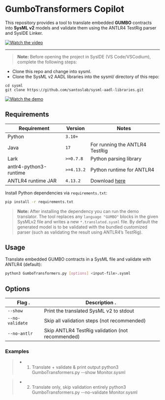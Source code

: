 # GumboTransformers Copilot

This repository provides a tool to translate embedded **GUMBO** contracts into **SysML v2** models and validate them using the ANTLR4 TestRig parser and SysIDE Linker.

[![Watch the video](https://img.youtube.com/vi/_c0D2oJS-ME/0.jpg)](https://youtu.be/_c0D2oJS-ME)

---
> **Note:** 
Before opening the project in SysIDE (VS Code/VSCodium), complete the following steps:

- Clone this repo and change into sysml. 
- Clone the SysML v2 AADL libraries into the sysml/ directory of this repo:

```
cd sysml
git clone https://github.com/santoslab/sysml-aadl-libraries.git
```

[![Watch the demo](https://img.youtube.com/vi/l5UzNUD4ZeE/hqdefault.jpg)](https://youtu.be/l5UzNUD4ZeE)

 
## Requirements

| Requirement                 | Version    | Notes                                   |
|-----------------------------|------------|-----------------------------------------|
| Python                      | `3.10+`    |                                         |
| Java                        | `17`       | For running the ANTLR4 TestRig          |
| Lark                        | `>=0.7.8`  | Python parsing library                  |
| antlr4-python3-runtime      | `>=4.13.2` | Python runtime for ANTLR4               |
| ANTLR4 runtime JAR          | `4.13.2`   | Download [here](https://www.antlr.org/download.html) |

Install Python dependencies via `requirements.txt`:

```bash
pip install -r requirements.txt
```

> **Note:** After installing the dependency you can run the demo translator.  The tool
replaces any `language "GUMBO"` blocks in the given SysMLv2 file and writes a new
`*.translated.sysml` file.  By default the generated model is to be validated with the
bundled customized parser (such as validating the result using ANTLR4’s TestRig).

## Usage

Translate embedded GUMBO contracts in a SysML file and validate with ANTLR4 (default):
```bash
python3 GumboTransformers.py [options] <input-file>.sysml
```
## Options

 Flag           . | Description                          .               |
|-----------------|------------------------------------------------------|
| `--show`        | Print the translated SysML v2 to stdout              |
| `--no-validate` | Skip all validation steps (not recommended)          |
| `--no-antlr`    | Skip ANTLR4 TestRig validation (not recommended)     |


### Examples

> - 1) Translate + validate & print output
python3 GumboTransformers.py --show Monitor.sysml

> - 2) Translate only, skip validation entirely
python3 GumboTransformers.py --no-validate Monitor.sysml


